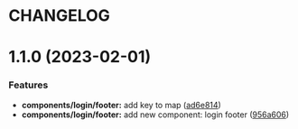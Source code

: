 # CHANGELOG

# 1.1.0 (2023-02-01)


### Features

* **components/login/footer:** add key to map ([ad6e814](https://github.com/SUI-Components/adevinta-spain-components/commit/ad6e814420d01957007dd5b95d03d829c7612d56))
* **components/login/footer:** add new component: login footer ([956a606](https://github.com/SUI-Components/adevinta-spain-components/commit/956a606c20f75cb55d77f0b2ed60516d3f075402))



